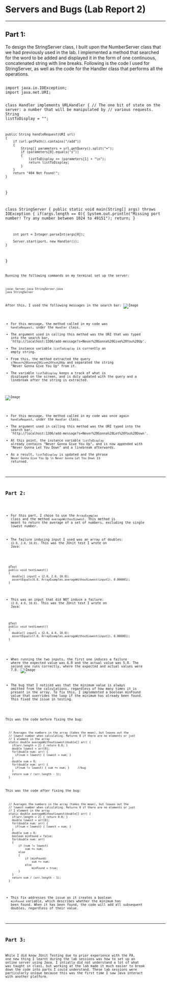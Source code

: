 # __Servers and Bugs (Lab Report 2)__
---
## __Part 1:__

To design the StringServer class, I built upon the NumberServer class that we had previously used in the lab. I implemented a method that searched for the word to be added and displayed it in the form of one continuous, concatenated string with line breaks. Following is the code I used for StringServer, as well as the code for the Handler class that performs all the operations. 


<code>
import java.io.IOException;
import java.net.URI;

class Handler implements URLHandler 
{
    // The one bit of state on the server: a number that will be manipulated by
    // various requests.
    String listToDisplay = "";

    public String handleRequest(URI url) 
    {
        if (url.getPath().contains("/add")) 
        {
            String[] parameters = url.getQuery().split("=");
            if (parameters[0].equals("s")) 
            {
                listToDisplay += (parameters[1] + "\n");
                return listToDisplay;
            }
        }
        return "404 Not Found!";
    }
}


class StringServer 
{
    public static void main(String[] args) throws IOException {
        if(args.length == 0){
            System.out.println("Missing port number! Try any number between 1024 to 49151");
            return;
        }

        int port = Integer.parseInt(args[0]);

        Server.start(port, new Handler());
    }
}
<code>

Running the following commands on my terminal set up the server: 
```
javac Server.java StringServer.java
java StringServer
```

After this, I used the following messages in the search bar: 
![Image](https://media.discordapp.net/attachments/794151037766336524/1068779889232199730/image.png?width=1440&height=356)
* For this message, the method called in my code was `handleRequest`, under the `Handler` class. 
* The argument used in calling this method was the URI that was typed into the search bar, 'http://localhost:1306/add-message?s=Never%20Gonna%20Give%20You%20Up'. 
* The instance variable `listTodisplay` is currently an empty string. 
* From this, the method extracted the query `s?Never%20Gonna%20Give%20You%20Up` and separated the string "Never Gonna Give You Up" from it. 
* The variable `listToDisplay` keeps a track of what is displayed on the screen, and is duly updated with the query and a linebreak after the string is extracted. 

![Image](https://media.discordapp.net/attachments/794151037766336524/1068786411370717254/image.png?width=1440&height=313)
* For this message, the method called in my code was once again `handleRequest`, under the `Handler` class. 
* The argument used in calling this method was the URI typed into the search bar, 'http://localhost:1306/add-message?s=Never%20Gonna%20Let%20You%20Down'. 
* At this point, the instance variable `listToDisplay` already contains "Never Gonna Give You Up", and is now appended with "Never Gonna Let You Down" and a linebreak afterwards.
* As a result, `listToDisplay` is updated and the phrase `Never Gonna Give You Up \n Never Gonna Let You Down` is returned. 

---

## __Part 2:__ 

- For this part, I chose to use the `ArrayExamples` class and the method `averageWithoutLowest`. This method is meant to return the average of a set of numbers, excluding the single lowest number. 

- The failure inducing input I used was an array of doubles: `{2.0, 2.0, 10.0}`. This was the JUnit test I wrote on Java:
```
  @Test
  public void testLowest()
  {
    double[] input1 = {2.0, 2.0, 10.0};
    assertEquals(6.0, ArrayExamples.averageWithoutLowest(input1), 0.000001);
  }
```

- This was an input that did NOT induce a failure: `{2.0, 4.0, 10.0}`. This was the JUnit test I wrote on Java:
```
  @Test
  public void testLowest()
  {
    double[] input1 = {2.0, 4.0, 10.0};
    assertEquals(7.0, ArrayExamples.averageWithoutLowest(input1), 0.000001);
  }
```
- When running the two inputs, the first one induces a failure where the expected value was 6.0 and the actual value was 5.0. The second one runs correctly, where the expected and actual values were 7.0. 
![Image](https://media.discordapp.net/attachments/794151037766336524/1068783120037462027/JUnit_tests.JPG)

- The bug that I noticed was that the minimum value is always omitted from the calculations, regardless of how many times it is present in the array. To fix this, I implemented a boolean minFound value that overrides the loop if the minimum has already been found. This fixed the issue in testing.

This was the code before fixing the bug:
```
  // Averages the numbers in the array (takes the mean), but leaves out the
  // lowest number when calculating. Returns 0 if there are no elements or just
  // 1 element in the array
  static double averageWithoutLowest(double[] arr) {
    if(arr.length < 2) { return 0.0; }
    double lowest = arr[0];
    for(double num: arr) {
      if(num < lowest) { lowest = num; }
    }
    double sum = 0;
    for(double num: arr) {
      if(num != lowest) { sum += num; }		//bug
    }
    return sum / (arr.length - 1);
  }
```

This was the code after fixing the bug: 
```
  // Averages the numbers in the array (takes the mean), but leaves out the
  // lowest number when calculating. Returns 0 if there are no elements or just
  // 1 element in the array
  static double averageWithoutLowest(double[] arr) {
    if(arr.length < 2) { return 0.0; }
    double lowest = arr[0];
    for(double num: arr) {
      if(num < lowest) { lowest = num; }
    }
    double sum = 0;
    boolean minFound = false;
    for(double num: arr) 
    {
        if (num != lowest)
            sum += num;
        else 
        {
            if (minFound)
                sum += num;
            else 
                minFound = true;
        }
    }
    return sum / (arr.length - 1);
  }
```

- This fix addresses the issue as it creates a boolean `minFound` variable, which describes whether the minimum has been found. When it has been found, the code will add all subsequent doubles, regardless of their value. 


---
## __Part 3:__

While I did know JUnit Testing due to prior experience with the PA, one new thing I learnt during the lab sessions was how to set up an online server using Java. I intially did not understand a lot of what was taught in class, but working at the lab made it much easier to break down the code into parts I could understand. These lab sessions were particularly unique because this was the first time I saw Java interact with another platform. 

